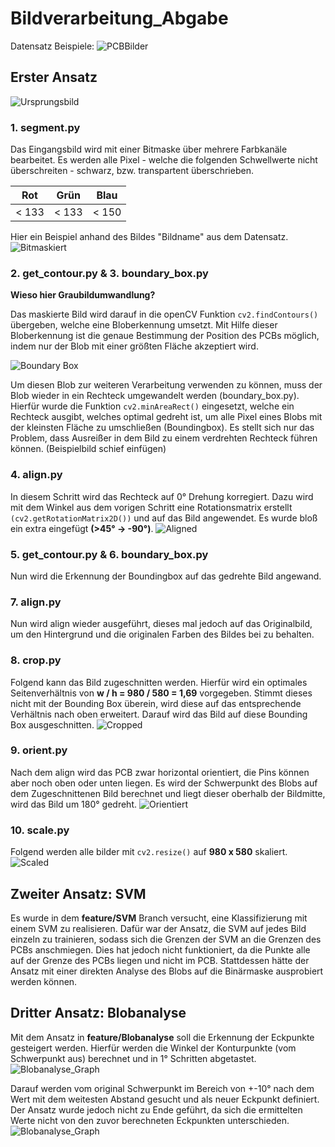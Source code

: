 # Bildverarbeitung_Abgabe
Datensatz Beispiele:
![PCBBilder](https://github.com/amazon-science/spot-diff/blob/main/figures/VisA_samples.png?raw=true)
## Erster Ansatz
![Ursprungsbild](https://github.com/Cast39/Bildverarbeitung_Abgabe/blob/main/figures/1-normal_0029_normal_0029.JPG.png?raw=true)

### 1. segment.py
Das Eingangsbild wird mit einer Bitmaske über mehrere Farbkanäle bearbeitet. Es werden alle Pixel - welche die folgenden Schwellwerte nicht überschreiten - schwarz, bzw. transpartent überschrieben.

|Rot  |  Grün | Blau |
|-----|-------|------|
|< 133| < 133 | < 150|

Hier ein Beispiel anhand des Bildes "Bildname" aus dem Datensatz.
![Bitmaskiert](https://github.com/Cast39/Bildverarbeitung_Abgabe/blob/main/figures/2-normal_0029_segmented.JPG.png?raw=true)

### 2. get_contour.py & 3. boundary_box.py
**Wieso hier Graubildumwandlung?**

Das maskierte Bild wird darauf in die openCV Funktion `cv2.findContours()` übergeben, welche eine Bloberkennung umsetzt. Mit Hilfe dieser Bloberkennung ist die genaue Bestimmung der Position des PCBs möglich, indem nur der Blob mit einer größten Fläche akzeptiert wird. 
<!--![Konturerkannt](https://github.com/Cast39/Bildverarbeitung_Abgabe/blob/main/figures/3-normal_0029_contour.png?raw=true)-->
![Boundary Box](https://github.com/Cast39/Bildverarbeitung_Abgabe/blob/main/figures/4-normal_0029_boundary.png?raw=true)

Um diesen Blob zur weiteren Verarbeitung verwenden zu können, muss der Blob wieder in ein Rechteck umgewandelt werden (boundary_box.py). Hierfür wurde die Funktion `cv2.minAreaRect()` eingesetzt, welche ein Rechteck ausgibt, welches optimal gedreht ist, um alle Pixel eines Blobs mit der kleinsten Fläche zu umschließen (Boundingbox). Es stellt sich nur das Problem, dass Ausreißer in dem Bild zu einem verdrehten Rechteck führen können.
(Beispielbild schief einfügen)

### 4. align.py
In diesem Schritt wird das Rechteck auf 0° Drehung korregiert. Dazu wird mit dem Winkel aus dem vorigen Schritt eine Rotationsmatrix erstellt `(cv2.getRotationMatrix2D())` und auf das Bild angewendet. Es wurde bloß ein extra eingefügt **(>45° -> -90°)**.
![Aligned](https://github.com/Cast39/Bildverarbeitung_Abgabe/blob/main/figures/5-normal_0029_aligned.png?raw=true)

### 5. get_contour.py & 6. boundary_box.py
Nun wird die Erkennung der Boundingbox auf das gedrehte Bild angewand.


### 7. align.py
Nun wird align wieder ausgeführt, dieses mal jedoch auf das Originalbild, um den Hintergrund und die originalen Farben des Bildes bei zu behalten.

### 8. crop.py
Folgend kann das Bild zugeschnitten werden. Hierfür wird ein optimales Seitenverhältnis von **w / h = 980 / 580 = 1,69** vorgegeben. Stimmt dieses nicht mit der Bounding Box überein, wird diese auf das entsprechende Verhältnis nach oben erweitert.
Darauf wird das Bild auf diese Bounding Box ausgeschnitten.
![Cropped](https://github.com/Cast39/Bildverarbeitung_Abgabe/blob/main/figures/6-normal_0029_cropped.png?raw=true)


### 9. orient.py
Nach dem align wird das PCB zwar horizontal orientiert, die Pins können aber noch oben oder unten liegen.
Es wird der Schwerpunkt des Blobs auf dem Zugeschnittenen Bild berechnet und liegt dieser oberhalb der Bildmitte, wird das Bild um 180° gedreht.
![Orientiert](https://github.com/Cast39/Bildverarbeitung_Abgabe/blob/main/figures/7-normal_0029_oriented.png?raw=true)

### 10. scale.py
Folgend werden alle bilder mit `cv2.resize()` auf **980 x 580** skaliert.
![Scaled](https://github.com/Cast39/Bildverarbeitung_Abgabe/blob/main/figures/8-normal_0029_scaled.png?raw=true)


## Zweiter Ansatz: SVM
Es wurde in dem **feature/SVM** Branch versucht, eine Klassifizierung mit einem SVM zu realisieren.
Dafür war der Ansatz, die SVM auf jedes Bild einzeln zu trainieren, sodass sich die Grenzen der SVM an die Grenzen des PCBs anschmiegen.
Dies hat jedoch nicht funktioniert, da die Punkte alle auf der Grenze des PCBs liegen und nicht im PCB.
Stattdessen hätte der Ansatz mit einer direkten Analyse des Blobs auf die Binärmaske ausprobiert werden können.

## Dritter Ansatz: Blobanalyse
Mit dem Ansatz in **feature/Blobanalyse** soll die Erkennung der Eckpunkte gesteigert werden. Hierfür werden die Winkel der Konturpunkte (vom Schwerpunkt aus) berechnet und in 1° Schritten abgetastet.
![Blobanalyse_Graph](https://github.com/Cast39/Bildverarbeitung_Abgabe/blob/main/figures/Blobanalyse_contour_graph.png?raw=true)

Darauf werden vom original Schwerpunkt im Bereich von +-10° nach dem Wert mit dem weitesten Abstand gesucht und als neuer Eckpunkt definiert.
Der Ansatz wurde jedoch nicht zu Ende geführt, da sich die ermittelten Werte nicht von den zuvor berechneten Eckpunkten unterschieden.
![Blobanalyse_Graph](https://github.com/Cast39/Bildverarbeitung_Abgabe/blob/main/figures/Blobanalyse_precise_boundary.png?raw=true)
